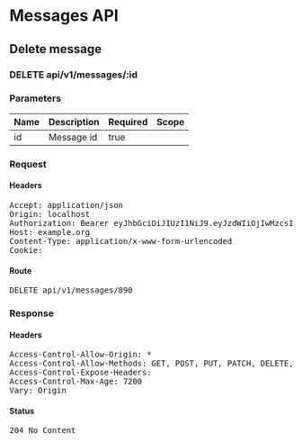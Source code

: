 # Messages API

## Delete message

### DELETE api/v1/messages/:id

### Parameters

| Name | Description | Required | Scope |
|------|-------------|----------|-------|
| id | Message id | true |  |

### Request

#### Headers

<pre>Accept: application/json
Origin: localhost
Authorization: Bearer eyJhbGciOiJIUzI1NiJ9.eyJzdWIiOjIwMzcsImlhdCI6MTU4MzkzMjg5MiwiaXNzIjoiaHR0cDovL3d3dy5leGFtcGxlLmNvbSJ9.aMBYEBS8PLoRL73nEebIAOmYdCA0WmfbEXkTGBQmMLg
Host: example.org
Content-Type: application/x-www-form-urlencoded
Cookie: </pre>

#### Route

<pre>DELETE api/v1/messages/890</pre>

### Response

#### Headers

<pre>Access-Control-Allow-Origin: *
Access-Control-Allow-Methods: GET, POST, PUT, PATCH, DELETE, OPTIONS, HEAD
Access-Control-Expose-Headers: 
Access-Control-Max-Age: 7200
Vary: Origin</pre>

#### Status

<pre>204 No Content</pre>

